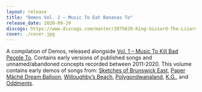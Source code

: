 ```yaml
---
layout: release
title: "Demos Vol. 2 – Music To Eat Bananas To"
release_date: 2020-09-29
discogs: https://www.discogs.com/master/2075629-King-Gizzard-The-Lizard-Wizard-Demos-Vol-2-Music-To-Eat-Bananas-To
cover: ./cover.jpg
---
```


A compilation of Demos, released alongside [Vol. 1 – Music To Kill Bad People To](../demos-vol-1-music-to-kill-bad-people-to). Contains early versions of published songs and unnamed/abandoned concepts recorded between 2011-2020. This volume contains early demos of songs from: [Sketches of Brunswick East](../sketches-of-brunswick-east), [Paper Mâché Dream Balloon](../paper-mache-dream-balloon), [Willoughby’s Beach](../willoughbys-beach), [Polygondwanaland](../polygondwanaland), [K.G.](../kg), and [Oddments](../oddments).
